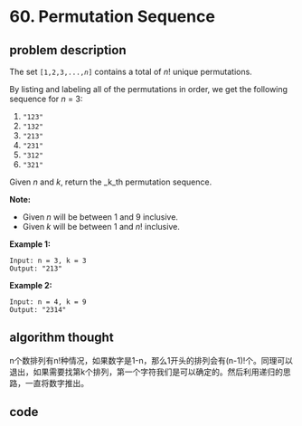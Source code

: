 # 60. Permutation Sequence

## problem description

The set `[1,2,3,...,`_`n`_`]` contains a total of _n_! unique permutations.

By listing and labeling all of the permutations in order, we get the following sequence for _n_ = 3:

1. `"123"`
2. `"132"`
3. `"213"`
4. `"231"`
5. `"312"`
6. `"321"`

Given _n_ and _k_, return the _k_th permutation sequence.

**Note:**

* Given _n_ will be between 1 and 9 inclusive.
* Given _k_ will be between 1 and _n_! inclusive.

**Example 1:**

```text
Input: n = 3, k = 3
Output: "213"
```

**Example 2:**

```text
Input: n = 4, k = 9
Output: "2314"
```

## algorithm thought

n个数排列有n!种情况，如果数字是1-n，那么1开头的排列会有\(n-1\)!个。同理可以退出，如果需要找第k个排列，第一个字符我们是可以确定的。然后利用递归的思路，一直将数字推出。

## code

